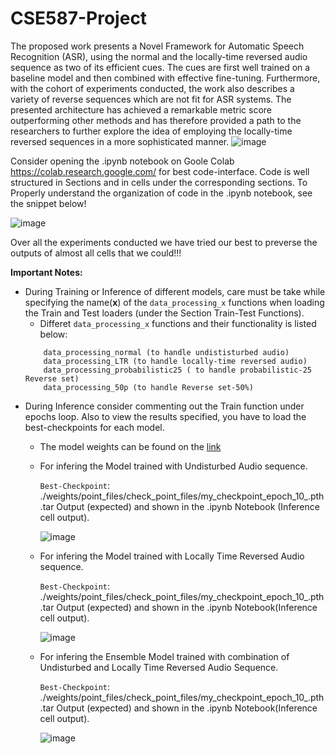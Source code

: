 # CSE587-Project
The proposed work presents a Novel Framework for Automatic Speech Recognition (ASR), using the normal and the locally-time reversed audio sequence as two of its efficient cues. The cues are first well trained on a baseline model and then combined with effective fine-tuning. Furthermore, with the cohort of experiments conducted, the work also describes a variety of reverse sequences which are not fit for ASR systems. The presented architecture has achieved a remarkable metric score outperforming other methods and has therefore provided a path to the researchers to further explore the idea of employing the locally-time reversed sequences in a more sophisticated manner.
![image](https://user-images.githubusercontent.com/47940851/236496758-a5c38ba2-de56-4489-9898-56e0db977d15.png)

Consider opening the .ipynb notebook on Goole Colab https://colab.research.google.com/ for best code-interface. Code is well structured in Sections and in cells under the corresponding sections. To Properly understand the organization of code in the .ipynb notebook, see the snippet below! 

![image](https://user-images.githubusercontent.com/47940851/236500252-4c5cabea-d811-4cf2-b797-652e292bea84.png)

Over all the experiments conducted we have tried our best to preverse the outputs of almost all cells that we could!!! 

**Important Notes:** 
* During Training or Inference of different models, care must be take while specifying the name(**x**)  of the ```data_processing_x``` functions when loading the Train and Test loaders (under the Section Train-Test Functions). 
  * Differet ```data_processing_x``` functions and their functionality is listed below: 
  ```
      data_processing_normal (to handle undististurbed audio)
      data_processing_LTR (to handle locally-time reversed audio)
      data_processing_probabilistic25 ( to handle probabilistic-25 Reverse set)
      data_processing_50p (to handle Reverse set-50%)
  ```
* During Inference consider commenting out the Train function under epochs loop. Also to view the results specified, you have to load the best-checkpoints for each model.
  * The model weights can be found on the [link](www.google.com)
  * For infering the Model trained with Undisturbed Audio sequence.
  
    ```Best-Checkpoint```: ./weights/point_files/check_point_files/my_checkpoint_epoch_10_.pth.tar
    Output (expected) and shown in the .ipynb Notebook (Inference cell output).
    
    ![image](https://user-images.githubusercontent.com/47940851/236508244-dd4eb13c-d9ff-4ff8-a007-04a179cc58d8.png)

  * For infering the Model trained with Locally Time Reversed Audio sequence.
  
    ```Best-Checkpoint```: ./weights/point_files/check_point_files/my_checkpoint_epoch_10_.pth.tar
    Output (expected) and shown in the .ipynb Notebook(Inference cell output).
    
    ![image](https://user-images.githubusercontent.com/47940851/236508445-8e762186-3bae-40e7-ad68-a2b98c337e71.png)

    
  * For infering the Ensemble Model trained with combination of Undisturbed and Locally Time Reversed Audio Sequence.
  
    ```Best-Checkpoint```: ./weights/point_files/check_point_files/my_checkpoint_epoch_10_.pth.tar
    Output (expected) and shown in the .ipynb Notebook(Inference cell output).
    
    ![image](https://user-images.githubusercontent.com/47940851/236508599-54e20d32-aa57-40ae-b07a-2e5097a55845.png)


